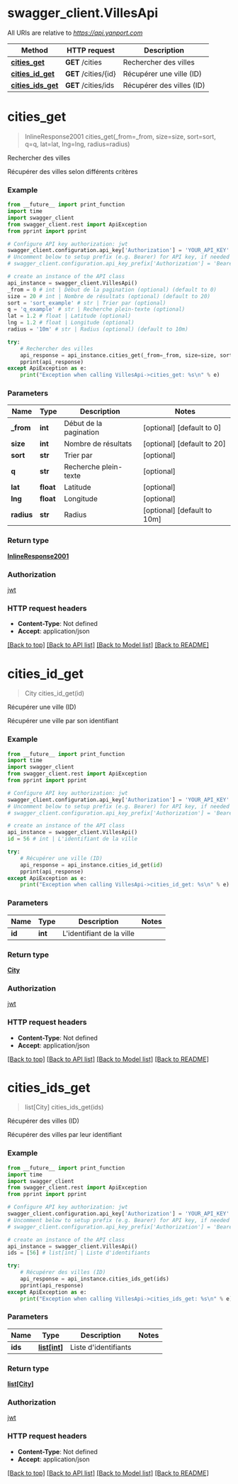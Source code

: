 # swagger_client.VillesApi

All URIs are relative to *https://api.yanport.com*

Method | HTTP request | Description
------------- | ------------- | -------------
[**cities_get**](VillesApi.md#cities_get) | **GET** /cities | Rechercher des villes
[**cities_id_get**](VillesApi.md#cities_id_get) | **GET** /cities/{id} | Récupérer une ville (ID)
[**cities_ids_get**](VillesApi.md#cities_ids_get) | **GET** /cities/ids | Récupérer des villes (ID)


# **cities_get**
> InlineResponse2001 cities_get(_from=_from, size=size, sort=sort, q=q, lat=lat, lng=lng, radius=radius)

Rechercher des villes

Récupérer des villes selon différents critères

### Example 
```python
from __future__ import print_function
import time
import swagger_client
from swagger_client.rest import ApiException
from pprint import pprint

# Configure API key authorization: jwt
swagger_client.configuration.api_key['Authorization'] = 'YOUR_API_KEY'
# Uncomment below to setup prefix (e.g. Bearer) for API key, if needed
# swagger_client.configuration.api_key_prefix['Authorization'] = 'Bearer'

# create an instance of the API class
api_instance = swagger_client.VillesApi()
_from = 0 # int | Début de la pagination (optional) (default to 0)
size = 20 # int | Nombre de résultats (optional) (default to 20)
sort = 'sort_example' # str | Trier par (optional)
q = 'q_example' # str | Recherche plein-texte (optional)
lat = 1.2 # float | Latitude (optional)
lng = 1.2 # float | Longitude (optional)
radius = '10m' # str | Radius (optional) (default to 10m)

try: 
    # Rechercher des villes
    api_response = api_instance.cities_get(_from=_from, size=size, sort=sort, q=q, lat=lat, lng=lng, radius=radius)
    pprint(api_response)
except ApiException as e:
    print("Exception when calling VillesApi->cities_get: %s\n" % e)
```

### Parameters

Name | Type | Description  | Notes
------------- | ------------- | ------------- | -------------
 **_from** | **int**| Début de la pagination | [optional] [default to 0]
 **size** | **int**| Nombre de résultats | [optional] [default to 20]
 **sort** | **str**| Trier par | [optional] 
 **q** | **str**| Recherche plein-texte | [optional] 
 **lat** | **float**| Latitude | [optional] 
 **lng** | **float**| Longitude | [optional] 
 **radius** | **str**| Radius | [optional] [default to 10m]

### Return type

[**InlineResponse2001**](InlineResponse2001.md)

### Authorization

[jwt](../README.md#jwt)

### HTTP request headers

 - **Content-Type**: Not defined
 - **Accept**: application/json

[[Back to top]](#) [[Back to API list]](../README.md#documentation-for-api-endpoints) [[Back to Model list]](../README.md#documentation-for-models) [[Back to README]](../README.md)

# **cities_id_get**
> City cities_id_get(id)

Récupérer une ville (ID)

Récupérer une ville par son identifiant

### Example 
```python
from __future__ import print_function
import time
import swagger_client
from swagger_client.rest import ApiException
from pprint import pprint

# Configure API key authorization: jwt
swagger_client.configuration.api_key['Authorization'] = 'YOUR_API_KEY'
# Uncomment below to setup prefix (e.g. Bearer) for API key, if needed
# swagger_client.configuration.api_key_prefix['Authorization'] = 'Bearer'

# create an instance of the API class
api_instance = swagger_client.VillesApi()
id = 56 # int | L'identifiant de la ville

try: 
    # Récupérer une ville (ID)
    api_response = api_instance.cities_id_get(id)
    pprint(api_response)
except ApiException as e:
    print("Exception when calling VillesApi->cities_id_get: %s\n" % e)
```

### Parameters

Name | Type | Description  | Notes
------------- | ------------- | ------------- | -------------
 **id** | **int**| L&#39;identifiant de la ville | 

### Return type

[**City**](City.md)

### Authorization

[jwt](../README.md#jwt)

### HTTP request headers

 - **Content-Type**: Not defined
 - **Accept**: application/json

[[Back to top]](#) [[Back to API list]](../README.md#documentation-for-api-endpoints) [[Back to Model list]](../README.md#documentation-for-models) [[Back to README]](../README.md)

# **cities_ids_get**
> list[City] cities_ids_get(ids)

Récupérer des villes (ID)

Récupérer des villes par leur identifiant

### Example 
```python
from __future__ import print_function
import time
import swagger_client
from swagger_client.rest import ApiException
from pprint import pprint

# Configure API key authorization: jwt
swagger_client.configuration.api_key['Authorization'] = 'YOUR_API_KEY'
# Uncomment below to setup prefix (e.g. Bearer) for API key, if needed
# swagger_client.configuration.api_key_prefix['Authorization'] = 'Bearer'

# create an instance of the API class
api_instance = swagger_client.VillesApi()
ids = [56] # list[int] | Liste d'identifiants

try: 
    # Récupérer des villes (ID)
    api_response = api_instance.cities_ids_get(ids)
    pprint(api_response)
except ApiException as e:
    print("Exception when calling VillesApi->cities_ids_get: %s\n" % e)
```

### Parameters

Name | Type | Description  | Notes
------------- | ------------- | ------------- | -------------
 **ids** | [**list[int]**](int.md)| Liste d&#39;identifiants | 

### Return type

[**list[City]**](City.md)

### Authorization

[jwt](../README.md#jwt)

### HTTP request headers

 - **Content-Type**: Not defined
 - **Accept**: application/json

[[Back to top]](#) [[Back to API list]](../README.md#documentation-for-api-endpoints) [[Back to Model list]](../README.md#documentation-for-models) [[Back to README]](../README.md)

